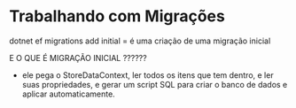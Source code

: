 # Trabalhando com Migrações

dotnet ef migrations add initial = é uma criação de uma migração inicial 

E O QUE É MIGRAÇÃO INICIAL ??????

- ele pega o StoreDataContext, ler todos os itens que tem dentro, e ler suas propriedades, e gerar um script SQL para criar o banco de dados e aplicar automaticamente.